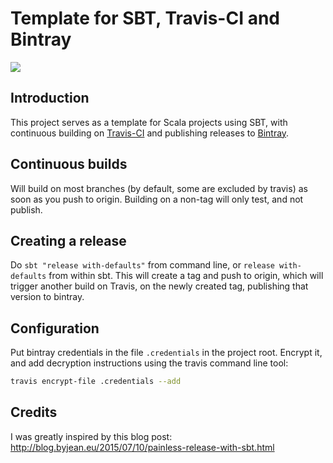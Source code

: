 # Template for SBT, Travis-CI and Bintray

[![](https://travis-ci.org/jostly/template-sbt-travis.svg?branch=master)](https://travis-ci.org/jostly/template-sbt-travis/builds)

## Introduction

This project serves as a template for Scala projects using SBT, with continuous building on [Travis-CI](https://travis-ci.org) and
publishing releases to [Bintray](https://bintray.com/).

## Continuous builds

Will build on most branches (by default, some are excluded by travis) as soon as you push to origin. Building on a non-tag will
only test, and not publish.

## Creating a release

Do `sbt "release with-defaults"` from command line, or `release with-defaults` from within sbt. This will create a tag and push to origin, which
will trigger another build on Travis, on the newly created tag, publishing that version to bintray.

## Configuration

Put bintray credentials in the file `.credentials` in the project root. Encrypt it, and add decryption instructions using the
travis command line tool:
```bash
travis encrypt-file .credentials --add
```

## Credits

I was greatly inspired by this blog post: http://blog.byjean.eu/2015/07/10/painless-release-with-sbt.html
